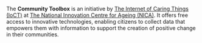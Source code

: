 The **Community Toolbox** is an initiative by [The Internet of Caring Things (IoCT)](https://ioct.uknica.co.uk/") at [The National Innovation Centre for Ageing (NICA)](https://uknica.co.uk/). It offers free access to innovative technologies, enabling citizens to collect data that empowers them with information to support the creation of positive change in their communities.
